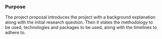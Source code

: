 ### Purpose
The project proposal introduces the project with a background explanation along with the initial research question. Then it states the methodology to be used, technologies and packages to be used, along with the timelines to adhere to.
